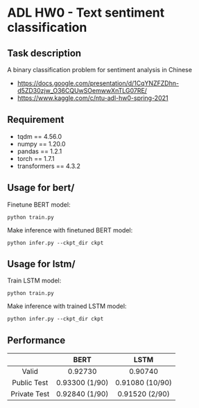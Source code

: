 # ADL HW0 - Text sentiment classification
## Task description

A binary classification problem for sentiment analysis in Chinese
* https://docs.google.com/presentation/d/1CqYNZFZDhn-d5ZD30zjw_O36CQUwSOemwwXnTLG07RE/
* https://www.kaggle.com/c/ntu-adl-hw0-spring-2021

## Requirement
* tqdm == 4.56.0
* numpy == 1.20.0
* pandas == 1.2.1
* torch == 1.7.1
* transformers == 4.3.2

## Usage for bert/
Finetune BERT model:
```
python train.py
````
Make inference with finetuned BERT model:
```
python infer.py --ckpt_dir ckpt
```

## Usage for lstm/
Train LSTM model:
```
python train.py
````
Make inference with trained LSTM model:
```
python infer.py --ckpt_dir ckpt
```

## Performance
|              |      BERT      |       LSTM      |
|:------------:|:--------------:|:---------------:|
|     Valid    |     0.92730    |     0.90740     |
|  Public Test | 0.93300 (1/90) | 0.91080 (10/90) |
| Private Test | 0.92840 (1/90) | 0.91520 (2/90)  |
